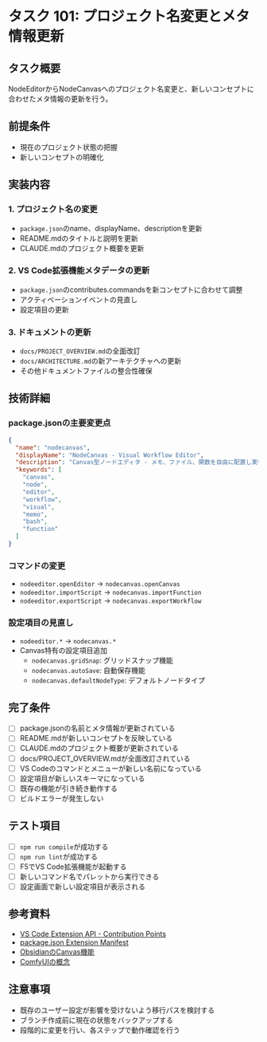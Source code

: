 # タスク 101: プロジェクト名変更とメタ情報更新

## タスク概要

NodeEditorからNodeCanvasへのプロジェクト名変更と、新しいコンセプトに合わせたメタ情報の更新を行う。

## 前提条件

- 現在のプロジェクト状態の把握
- 新しいコンセプトの明確化

## 実装内容

### 1. プロジェクト名の変更
- `package.json`のname、displayName、descriptionを更新
- README.mdのタイトルと説明を更新
- CLAUDE.mdのプロジェクト概要を更新

### 2. VS Code拡張機能メタデータの更新
- `package.json`のcontributes.commandsを新コンセプトに合わせて調整
- アクティベーションイベントの見直し
- 設定項目の更新

### 3. ドキュメントの更新
- `docs/PROJECT_OVERVIEW.md`の全面改訂
- `docs/ARCHITECTURE.md`の新アーキテクチャへの更新
- その他ドキュメントファイルの整合性確保

## 技術詳細

### package.jsonの主要変更点
```json
{
  "name": "nodecanvas",
  "displayName": "NodeCanvas - Visual Workflow Editor",
  "description": "Canvas型ノードエディタ - メモ、ファイル、関数を自由に配置し実行可能なワークフローを構築",
  "keywords": [
    "canvas",
    "node",
    "editor",
    "workflow",
    "visual",
    "memo",
    "bash",
    "function"
  ]
}
```

### コマンドの変更
- `nodeeditor.openEditor` → `nodecanvas.openCanvas`
- `nodeeditor.importScript` → `nodecanvas.importFunction`
- `nodeeditor.exportScript` → `nodecanvas.exportWorkflow`

### 設定項目の見直し
- `nodeeditor.*` → `nodecanvas.*`
- Canvas特有の設定項目追加
  - `nodecanvas.gridSnap`: グリッドスナップ機能
  - `nodecanvas.autoSave`: 自動保存機能
  - `nodecanvas.defaultNodeType`: デフォルトノードタイプ

## 完了条件

- [ ] package.jsonの名前とメタ情報が更新されている
- [ ] README.mdが新しいコンセプトを反映している
- [ ] CLAUDE.mdのプロジェクト概要が更新されている
- [ ] docs/PROJECT_OVERVIEW.mdが全面改訂されている
- [ ] VS Codeのコマンドとメニューが新しい名前になっている
- [ ] 設定項目が新しいスキーマになっている
- [ ] 既存の機能が引き続き動作する
- [ ] ビルドエラーが発生しない

## テスト項目

- [ ] `npm run compile`が成功する
- [ ] `npm run lint`が成功する
- [ ] F5でVS Code拡張機能が起動する
- [ ] 新しいコマンド名でパレットから実行できる
- [ ] 設定画面で新しい設定項目が表示される

## 参考資料

- [VS Code Extension API - Contribution Points](https://code.visualstudio.com/api/references/contribution-points)
- [package.json Extension Manifest](https://code.visualstudio.com/api/references/extension-manifest)
- [ObsidianのCanvas機能](https://help.obsidian.md/Plugins/Canvas)
- [ComfyUIの概念](https://github.com/comfyanonymous/ComfyUI)

## 注意事項

- 既存のユーザー設定が影響を受けないよう移行パスを検討する
- ブランチ作成前に現在の状態をバックアップする
- 段階的に変更を行い、各ステップで動作確認を行う